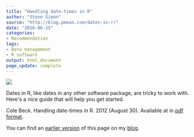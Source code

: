 ```yaml
---
title: "Handling date-times in R"
author: "Steve Simon"
source: "http://blog.pmean.com/dates-in-r/"
date: "2016-06-15"
categories:
- Recommendation
tags:
- Data management
- R software
output: html_document
page_update: complete
---
```


![](http://www.pmean.com/new-images/16/dates-in-r01.png)

<div class="notes">

Dates in R, like dates in any other software package, are tricky to work with. Here's a nice guide that will help you get started.

Cole Beck. Handling date-times in R. 2012 (August 30). Available at in [pdf format][beck1].

You can find an [earlier version][sim1] of this page on my [blog][sim2].

[sim1]: http://blog.pmean.com/dates-in-r/
[sim2]: http://blog.pmean.com

[beck1]: http://biostat.mc.vanderbilt.edu/wiki/pub/Main/ColeBeck/datestimes.pdf

